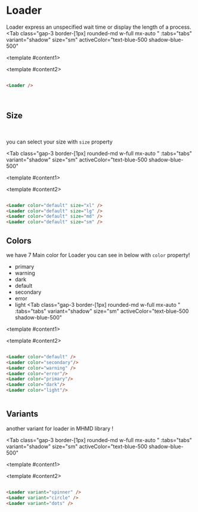 <script setup>


const tabs = [
  { label: 'UI', value: 1, content: '' },
  { label: 'Props', value: 2, content: ''}

]
</script>




# Loader

Loader express an unspecified wait time or display the length of a process.
<Tab 
   class="gap-3 border-[1px]  rounded-md w-full mx-auto "
    :tabs="tabs" 
    variant="shadow"
    size="sm"
    activeColor="text-blue-500 shadow-blue-500"
  >
<template #content1>

<div class="  p-6 rounded-lg   flex justify-center items-center flex-col gap-4 ">

<Loader />

</div>
</template>


  <template #content2>

  ```md

<Loader />

```
  </template>

</Tab>

</br>


## Size
</br>

you can select your size with `size` property
</br>

<Tab 
   class="gap-3 border-[1px]  rounded-md w-full mx-auto "
    :tabs="tabs" 
    variant="shadow"
    size="sm"
    activeColor="text-blue-500 shadow-blue-500"
  >
<template #content1>

<div class="grid grid-cols-4 gap-3 justify-items-center">


<Loader color="default" size="xl" />
<Loader color="default" size="lg" />
<Loader color="default" size="md" />
<Loader color="default" size="sm" />







</div>
</template>


  <template #content2>

  ```md

<Loader color="default" size="xl" />
<Loader color="default" size="lg" />
<Loader color="default" size="md" />
<Loader color="default" size="sm" />


```
  </template>

</Tab>



## Colors

we have 7 Main color for Loader  you can see in below with `color` property!

- primary   
- warning
 - dark 
  - default
- secondary 
- error  
- light
<Tab 
   class="gap-3 border-[1px]  rounded-md w-full mx-auto "
    :tabs="tabs" 
    variant="shadow"
    size="sm"
    activeColor="text-blue-500 shadow-blue-500"
  >
<template #content1>

<div class="grid grid-cols-7 gap-3 justify-items-center">


<Loader color="default" />
<Loader color="secondary"/>
<Loader color="warning" />
<Loader color="error"/>
<Loader color="primary"/>
<Loader color="dark"/>
<Loader color="light"/>




</div>
</template>


  <template #content2>

  ```md

<Loader color="default" />
<Loader color="secondary"/>
<Loader color="warning" />
<Loader color="error"/>
<Loader color="primary"/>
<Loader color="dark"/>
<Loader color="light"/>



```
  </template>

</Tab>

## Variants

another variant for loader in MHMD library !

<Tab 
   class="gap-3 border-[1px]  rounded-md w-full mx-auto "
    :tabs="tabs" 
    variant="shadow"
    size="sm"
    activeColor="text-blue-500 shadow-blue-500"
  >
<template #content1>
<div class="grid grid-cols-3 gap-3 justify-items-center">

<Loader variant="spinner" />
<Loader variant="circle" />
<Loader variant="dots" />
</div>
</template>


  <template #content2>

  ```md

<Loader variant="spinner" />
<Loader variant="circle" />
<Loader variant="dots" />



```
  </template>

</Tab>